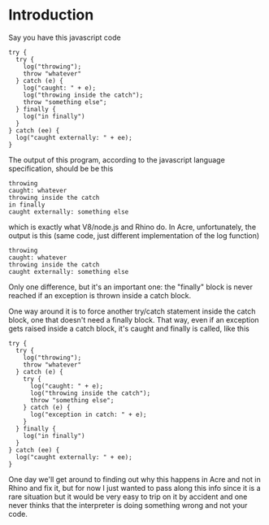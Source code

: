 # Introduction #

Say you have this javascript code

```
try {
  try {
    log("throwing");
    throw "whatever"
  } catch (e) {
    log("caught: " + e);
    log("throwing inside the catch");
    throw "something else";
  } finally {
    log("in finally")
  }
} catch (ee) {
  log("caught externally: " + ee);
}
```

The output of this program, according to the javascript language specification, should be be this

```
throwing
caught: whatever
throwing inside the catch
in finally
caught externally: something else
```

which is exactly what V8/node.js and Rhino do. In Acre, unfortunately, the output is this (same code, just different implementation of the log function)

```
throwing
caught: whatever
throwing inside the catch
caught externally: something else
```

Only one difference, but it's an important one: the "finally" block is never reached if an exception is thrown inside a catch block.

One way around it is to force another try/catch statement inside the catch block, one that doesn't need a finally block. That way, even if an exception gets raised inside a catch block, it's caught and finally is called, like this

```
try {
  try {
    log("throwing");
    throw "whatever"
  } catch (e) {
    try {
      log("caught: " + e);
      log("throwing inside the catch");
      throw "something else";
    } catch (e) {
      log("exception in catch: " + e);
    }
  } finally {
    log("in finally")
  }
} catch (ee) {
  log("caught externally: " + ee);
}
```

One day we'll get around to finding out why this happens in Acre and not in Rhino and fix it, but for now I just wanted to pass along this info since it is a rare situation but it would be very easy to trip on it by accident and one never thinks that the interpreter is doing something wrong and not your code.